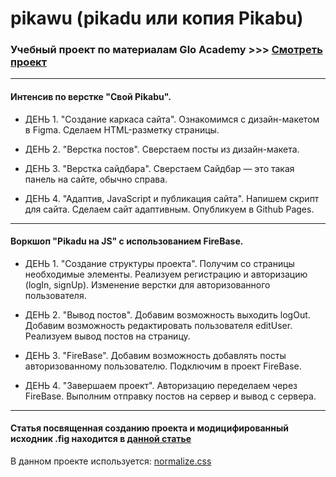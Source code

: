 # pikawu (pikadu или копия Pikabu)

### Учебный проект по материалам Glo Academy >>> [Смотреть проект](https://woronokin.github.io/pikawu) 

--- 

#### Интенсив по верстке "Свой Pikabu". 

* ДЕНЬ 1. "Создание каркаса сайта".
Ознакомимся с дизайн-макетом в Figma.
Сделаем HTML-разметку страницы.

* ДЕНЬ 2. "Верстка постов".
Сверстаем посты из дизайн-макета.

* ДЕНЬ 3. "Верстка сайдбара".
Сверстаем Сайдбар — это такая панель на сайте, обычно справа.

* ДЕНЬ 4. "Адаптив, JavaScript и публикация сайта".
Напишем скрипт для сайта.
Сделаем сайт адаптивным.
Опубликуем в Github Pages.

--- 

#### Воркшоп "Pikadu на JS" c использованием FireBase. 

* ДЕНЬ 1. "Создание структуры проекта".
Получим со страницы необходимые элементы.
Реализуем регистрацию и авторизацию (logIn, signUp).
Изменение верстки для авторизованного пользователя.

* ДЕНЬ 2. "Вывод постов".
Добавим возможность выходить logOut.
Добавим возможность редактировать пользователя editUser.
Реализуем вывод постов на страницу.

* ДЕНЬ 3. "FireBase".
Добавим возможность добавлять посты авторизованному пользователю.
Подключим в проект FireBase.

* ДЕНЬ 4. "Завершаем проект".
Авторизацию переделаем через FireBase.
Выполним отправку постов на сервер и вывод с сервера.

--- 

#### Статья посвященная созданию проекта и модицифированный исходник .fig находится в [данной статье](https://nikonorow.ru/web-development-pikawu-kopiya-pikabo/)

В данном проекте используется: [normalize.css](https://github.com/necolas/normalize.css/)
